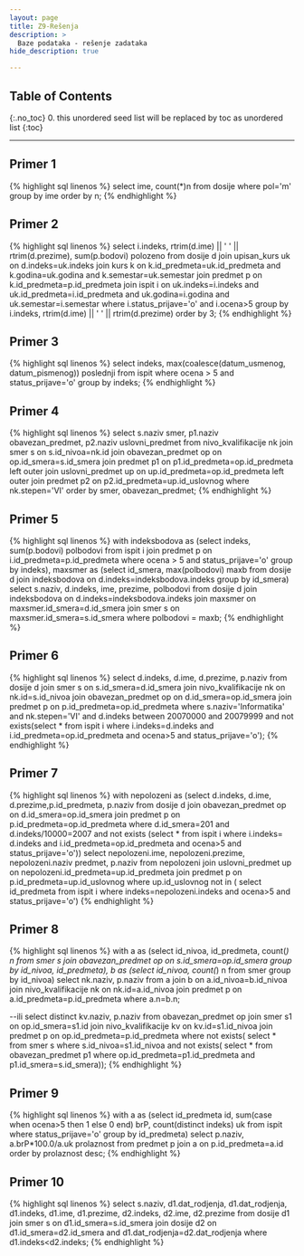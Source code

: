 ```yaml
---
layout: page
title: Z9-Rešenja
description: >
  Baze podataka - rešenje zadataka
hide_description: true

---
```


## Table of Contents
{:.no_toc}
0. this unordered seed list will be replaced by toc as unordered list
{:toc}

---

## Primer 1

{% highlight sql linenos %}
select ime, count(*)n 
from dosije
where pol='m' 
group by ime
order by n;
{% endhighlight %}

## Primer 2

{% highlight sql linenos %}
select i.indeks, rtrim(d.ime) || ' ' || rtrim(d.prezime), sum(p.bodovi) polozeno 
from dosije d
join upisan_kurs uk
on d.indeks=uk.indeks
join kurs k
on k.id_predmeta=uk.id_predmeta and k.godina=uk.godina
and k.semestar=uk.semestar
join predmet p
on k.id_predmeta=p.id_predmeta
join ispit i
on uk.indeks=i.indeks
and uk.id_predmeta=i.id_predmeta and uk.godina=i.godina
and uk.semestar=i.semestar
where i.status_prijave='o' and i.ocena>5
group by i.indeks, rtrim(d.ime) || ' ' || rtrim(d.prezime) 
order by 3;
{% endhighlight %}

## Primer 3
{% highlight sql linenos %}
select indeks, max(coalesce(datum_usmenog, datum_pismenog)) poslednji 
from ispit
where ocena > 5 and status_prijave='o'
group by indeks;
{% endhighlight %}

## Primer 4

{% highlight sql linenos %}
select s.naziv smer, p1.naziv obavezan_predmet, p2.naziv uslovni_predmet 
from nivo_kvalifikacije nk 
join smer s on s.id_nivoa=nk.id
join obavezan_predmet op on op.id_smera=s.id_smera
join predmet p1 on p1.id_predmeta=op.id_predmeta
left outer join uslovni_predmet up on up.id_predmeta=op.id_predmeta 
left outer join predmet p2 on p2.id_predmeta=up.id_uslovnog
where nk.stepen='VI'
order by smer, obavezan_predmet;
{% endhighlight %}

## Primer 5

{% highlight sql linenos %}
with indeksbodova as (select indeks, sum(p.bodovi) polbodovi 
from ispit i 
join predmet p on i.id_predmeta=p.id_predmeta
where ocena > 5 and status_prijave='o'
group by indeks), maxsmer as (select id_smera, max(polbodovi) maxb
    from dosije d 
    join indeksbodova on d.indeks=indeksbodova.indeks 
    group by id_smera)
select s.naziv, d.indeks, ime, prezime, polbodovi
from dosije d 
join indeksbodova on d.indeks=indeksbodova.indeks
join maxsmer on maxsmer.id_smera=d.id_smera 
join smer s on maxsmer.id_smera=s.id_smera
where polbodovi = maxb;
{% endhighlight %}

## Primer 6

{% highlight sql linenos %}
select d.indeks, d.ime, d.prezime, p.naziv
from dosije d 
  join smer s on s.id_smera=d.id_smera
  join nivo_kvalifikacije nk on nk.id=s.id_nivoa
  join obavezan_predmet op on d.id_smera=op.id_smera 
  join predmet p on p.id_predmeta=op.id_predmeta
where s.naziv='Informatika' and nk.stepen='VI' and d.indeks between 20070000 and 20079999 and not exists(select *
from ispit i 
where i.indeks=d.indeks and i.id_predmeta=op.id_predmeta and ocena>5 and status_prijave='o');
{% endhighlight %}

## Primer 7

{% highlight sql linenos %}
with nepolozeni as (select d.indeks, d.ime, d.prezime,p.id_predmeta, p.naziv 
from dosije d 
  join obavezan_predmet op on d.id_smera=op.id_smera
  join predmet p on p.id_predmeta=op.id_predmeta
where d.id_smera=201 and d.indeks/10000=2007 and not exists (select *
from ispit i
where i.indeks= d.indeks and i.id_predmeta=op.id_predmeta and ocena>5 and status_prijave='o'))
select nepolozeni.ime, nepolozeni.prezime, nepolozeni.naziv predmet, p.naziv
from nepolozeni 
  join uslovni_predmet up on nepolozeni.id_predmeta=up.id_predmeta 
  join predmet p on p.id_predmeta=up.id_uslovnog
where up.id_uslovnog not in ( select id_predmeta from ispit i
    where indeks=nepolozeni.indeks and ocena>5 and status_prijave='o')
{% endhighlight %}

## Primer 8

{% highlight sql linenos %}
with a as (select id_nivoa, id_predmeta, count(*) n
    from smer s 
    join obavezan_predmet op on s.id_smera=op.id_smera 
    group by id_nivoa, id_predmeta),
b as (select id_nivoa, count(*) n
    from smer
    group by id_nivoa)
    select nk.naziv, p.naziv
    from a join b on a.id_nivoa=b.id_nivoa
    join nivo_kvalifikacije nk on nk.id=a.id_nivoa
    join predmet p on a.id_predmeta=p.id_predmeta where a.n=b.n;

--ili
select distinct kv.naziv, p.naziv
from obavezan_predmet op join smer s1
on op.id_smera=s1.id join nivo_kvalifikacije kv
on kv.id=s1.id_nivoa join predmet p
on op.id_predmeta=p.id_predmeta 
where not exists( select *
    from smer s
    where s.id_nivoa=s1.id_nivoa
    and not exists( select *
        from obavezan_predmet p1
        where op.id_predmeta=p1.id_predmeta and p1.id_smera=s.id_smera));
{% endhighlight %}

## Primer 9

{% highlight sql linenos %}
with a as (select id_predmeta id, sum(case when ocena>5 then 1 else 0 end) brP, count(distinct indeks) uk 
from ispit
where status_prijave='o'
group by id_predmeta)
select p.naziv, a.brP*100.0/a.uk prolaznost
from predmet p 
join a on p.id_predmeta=a.id
order by prolaznost desc;
{% endhighlight %}

## Primer 10

{% highlight sql linenos %}
select s.naziv, d1.dat_rodjenja, d1.dat_rodjenja, d1.indeks, d1.ime, d1.prezime, d2.indeks, d2.ime, d2.prezime 
from dosije d1 
join smer s on d1.id_smera=s.id_smera 
join dosije d2 on d1.id_smera=d2.id_smera and d1.dat_rodjenja=d2.dat_rodjenja 
where d1.indeks<d2.indeks;
{% endhighlight %}